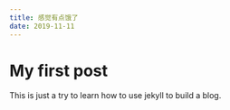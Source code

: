 ```yaml
---
title: 感觉有点饿了
date: 2019-11-11
---
```

# My first post

This is just a try to learn how to use jekyll to build a blog.

